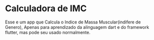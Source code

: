 # Calculadora de IMC

Esse e um app que Calcula o Indice de Massa Muscular(indifere de Genero), Apenas para aprendizado da alinguagem dart e do framework flutter, mas pode seu usado normalmente.

